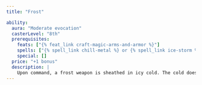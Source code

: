 ```yaml
---
title: "Frost"

ability:
  aura: "Moderate evocation"
  casterLevel: "8th"
  prerequisites:
    feats: ["{% feat_link craft-magic-arms-and-armor %}"]
    spells: ["{% spell_link chill-metal %} or {% spell_link ice-storm %}"]
    special: []
  price: "+1 bonus"
  description: |
    Upon command, a frost weapon is sheathed in icy cold. The cold does not harm the wielder. The effect remains until another command is given. A frost weapon deals an extra {% die_roll 1 6 0 %} points of cold damage on a successful hit. Bows, crossbows, and slings so crafted bestow the cold energy upon their ammunition.
---
```

